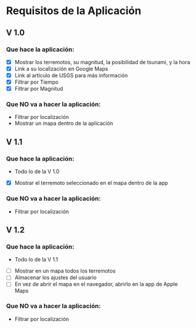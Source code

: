 # Requisitos de la Aplicación

## V 1.0
### Que hace la aplicación:
- [x] Mostrar los terremotos, su magnitud, la posibilidad de tsunami, y la hora
- [x] Link a su localización en Google Maps
- [x] Link al artículo de USGS para más información
- [x] Filtrar por Tiempo
- [x] Filtrar por Magnitud

### Que NO va a hacer la aplicación:
- Filtrar por localización
- Mostrar un mapa dentro de la aplicación

## V 1.1
### Que hace la aplicación:
- Todo lo de la V 1.0
- [x] Mostrar el terremoto seleccionado en el mapa dentro de la app

### Que NO va a hacer la aplicación:
- Filtrar por localización


## V 1.2
### Que hace la aplicación:
- Todo lo de la V 1.1
- [ ] Mostrar en un mapa todos los terremotos
- [ ] Almacenar los ajustes del usuario
- [ ] En vez de abrir el mapa en el navegador, abrirlo en la app de Apple Maps

### Que NO va a hacer la aplicación:
- Filtrar por localización
